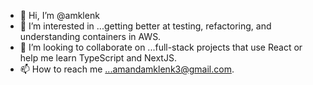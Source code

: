 - 👋 Hi, I’m @amklenk
- 👀 I’m interested in ...getting better at testing, refactoring, and understanding containers in AWS.
- 💞️ I’m looking to collaborate on ...full-stack projects that use React or help me learn TypeScript and NextJS.
- 📫 How to reach me ...amandamklenk3@gmail.com.

<!---
amklenk/amklenk is a ✨ special ✨ repository because its `README.md` (this file) appears on your GitHub profile.
You can click the Preview link to take a look at your changes.
--->

